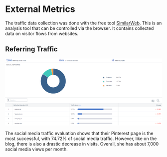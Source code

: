 # External Metrics

The traffic data collection was done with the free tool [SimilarWeb](https://www.similarweb.com/de/). This is an analysis tool that can be controlled via the browser. It contains collected data on visitor flows from websites.

## Referring Traffic

![Referring Traffic](/img/metrics/sample_analytics_9.png)

The social media traffic evaluation shows that their Pinterest page is the most successful, with 74.72% of social media traffic. However, like on the blog, there is also a drastic decrease in visits. Overall, she has about 7,000 social media views per month.
